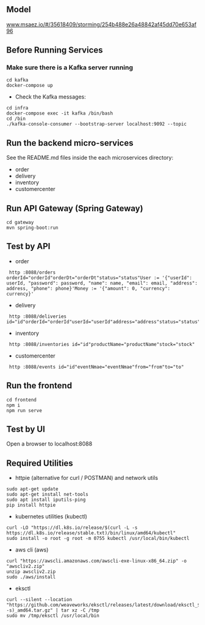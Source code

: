 # 

## Model
www.msaez.io/#/35618409/storming/254b488e26a48842af45dd70e653af96

## Before Running Services
### Make sure there is a Kafka server running
``` 
cd kafka
docker-compose up
```
- Check the Kafka messages:
```
cd infra
docker-compose exec -it kafka /bin/bash
cd /bin
./kafka-console-consumer --bootstrap-server localhost:9092 --topic
```

## Run the backend micro-services
See the README.md files inside the each microservices directory:

- order
- delivery
- inventory
- customercenter


## Run API Gateway (Spring Gateway)
```
cd gateway
mvn spring-boot:run
```

## Test by API
- order
```
 http :8088/orders orderId="orderId"orderDt="orderDt"status="status"User := '{"userId": userId, "password": password, "name": name, "email": email, "address": address, "phone": phone}'Money := '{"amount": 0, "currency": currency}'
```
- delivery
```
 http :8088/deliveries id="id"orderId="orderId"userId="userId"address="address"status="status"deliveryDt="deliveryDt"
```
- inventory
```
 http :8088/inventories id="id"productName="productName"stock="stock"
```
- customercenter
```
 http :8088/events id="id"eventNmae="eventNmae"from="from"to="to"
```


## Run the frontend
```
cd frontend
npm i
npm run serve
```

## Test by UI
Open a browser to localhost:8088

## Required Utilities

- httpie (alternative for curl / POSTMAN) and network utils
```
sudo apt-get update
sudo apt-get install net-tools
sudo apt install iputils-ping
pip install httpie
```

- kubernetes utilities (kubectl)
```
curl -LO "https://dl.k8s.io/release/$(curl -L -s https://dl.k8s.io/release/stable.txt)/bin/linux/amd64/kubectl"
sudo install -o root -g root -m 0755 kubectl /usr/local/bin/kubectl
```

- aws cli (aws)
```
curl "https://awscli.amazonaws.com/awscli-exe-linux-x86_64.zip" -o "awscliv2.zip"
unzip awscliv2.zip
sudo ./aws/install
```

- eksctl 
```
curl --silent --location "https://github.com/weaveworks/eksctl/releases/latest/download/eksctl_$(uname -s)_amd64.tar.gz" | tar xz -C /tmp
sudo mv /tmp/eksctl /usr/local/bin
```
